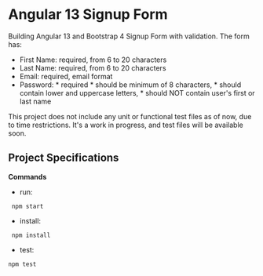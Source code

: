 # Angular 13 Signup Form 

Building Angular 13 and Bootstrap 4 Signup Form with validation.
The form has:
- First Name: required, from 6 to 20 characters
- Last Name: required, from 6 to 20 characters
- Email: required, email format
- Password: * required
            * should be minimum of 8 characters,
            * should contain lower and uppercase letters,
            * should NOT contain user's first or last name

This project does not include any unit or functional test files as of now, due to time restrictions.
It's a work in progress, and test files will be available soon.

## Project Specifications

**Commands**
- run:
```
 npm start
```
- install: 
```
 npm install
```
- test: 
```
npm test
```
